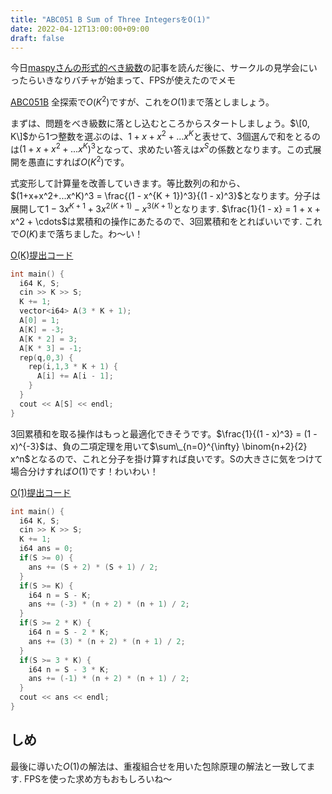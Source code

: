 ```yaml
---
title: "ABC051 B Sum of Three IntegersをO(1)"
date: 2022-04-12T13:00:00+09:00
draft: false
---
```


今日[maspyさんの形式的べき級数](https://maspypy.com/category/%e5%bd%a2%e5%bc%8f%e7%9a%84%e3%81%b9%e3%81%8d%e7%b4%9a%e6%95%b0%e8%a7%a3%e8%aa%ac)の記事を読んだ後に、サークルの見学会にいったらいきなりバチャが始まって、FPSが使えたのでメモ

[ABC051B](https://atcoder.jp/contests/abc051/tasks/b) 全探索で$O(K^2)$ですが、これを$O(1)$まで落としましょう。


まずは、問題をべき級数に落とし込むところからスタートしましょう。$\[0, K\]$から1つ整数を選ぶのは、$1+x+x^2+...x^K$と表せて、3個選んで和をとるのは$(1+x+x^2+...x^K)^3$となって、求めたい答えは$x^S$の係数となります。この式展開を愚直にすれば$O(K^2)$です。

式変形して計算量を改善していきます。等比数列の和から、$(1+x+x^2+...x^K)^3 = \frac{(1 - x^{K + 1})^3}{(1 - x)^3}$となります。分子は展開して$1 - 3 x^{K + 1} + 3 x^{2 (K + 1)} - x^{3(K + 1)}$となります. $\frac{1}{1 - x} = 1 + x + x^2 + \cdots$は累積和の操作にあたるので、3回累積和をとればいいです. これで$O(K)$まで落ちました。わ〜い！

[O(K)提出コード](https://atcoder.jp/contests/abc051/submissions/30929013)

```cpp
int main() {
  i64 K, S;
  cin >> K >> S;
  K += 1;
  vector<i64> A(3 * K + 1);
  A[0] = 1;
  A[K] = -3;
  A[K * 2] = 3;
  A[K * 3] = -1;
  rep(q,0,3) {
    rep(i,1,3 * K + 1) {
      A[i] += A[i - 1];
    }
  }
  cout << A[S] << endl;
}
```

3回累積和を取る操作はもっと最適化できそうです。$\frac{1}{(1 - x)^3} = (1 - x)^{-3}$は、負の二項定理を用いて$\sum\_{n=0}^{\infty} \binom{n+2}{2} x^n$となるので、これと分子を掛け算すれば良いです。Sの大きさに気をつけて場合分けすれば$O(1)$です！わいわい！

[O(1)提出コード](https://atcoder.jp/contests/abc051/submissions/30929197)

```cpp
int main() {
  i64 K, S;
  cin >> K >> S;
  K += 1;
  i64 ans = 0;
  if(S >= 0) {
    ans += (S + 2) * (S + 1) / 2;
  }
  if(S >= K) {
    i64 n = S - K;
    ans += (-3) * (n + 2) * (n + 1) / 2;
  }
  if(S >= 2 * K) {
    i64 n = S - 2 * K;
    ans += (3) * (n + 2) * (n + 1) / 2;
  }
  if(S >= 3 * K) {
    i64 n = S - 3 * K;
    ans += (-1) * (n + 2) * (n + 1) / 2;
  }
  cout << ans << endl;
}
```

## しめ

最後に導いた$O(1)$の解法は、重複組合せを用いた包除原理の解法と一致してます. FPSを使った求め方もおもしろいね〜
